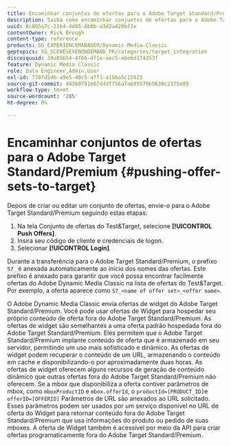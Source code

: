 ```yaml
---
title: Encaminhar conjuntos de ofertas para o Adobe Target Standard/Premium
description: Saiba como encaminhar conjuntos de ofertas para o Adobe Target Standard/Premium pelo Adobe Dynamic Media Classic.
uuid: 8c895a7c-21b4-4d85-8b0b-a3d2a420bf2e
contentOwner: Rick Brough
content-type: reference
products: SG_EXPERIENCEMANAGER/Dynamic-Media-Classic
geptopics: SG_SCENESEVENONDEMAND_PK/categories/target_integration
discoiquuid: 39a05654-4f66-4f1e-aec5-ebe6d174353f
feature: Dynamic Media Classic
role: Data Engineer,Admin,User
exl-id: 778fd54b-a9e5-40c5-aff1-a156a5c15923
source-git-commit: d43b0791e67d43ff56a7ab85570b9639c2375e05
workflow-type: tm+mt
source-wordcount: '285'
ht-degree: 0%

---
```


# Encaminhar conjuntos de ofertas para o Adobe Target Standard/Premium {#pushing-offer-sets-to-target}

Depois de criar ou editar um conjunto de ofertas, envie-o para o Adobe Target Standard/Premium seguindo estas etapas:

1. Na tela Conjunto de ofertas do Test&amp;Target, selecione **[!UICONTROL Push Offers]**.
1. Insira seu código de cliente e credenciais de logon.
1. Selecionar **[!UICONTROL Login]**.

Durante a transferência para o Adobe Target Standard/Premium, o prefixo `S7_` é anexada automaticamente ao início dos nomes das ofertas. Este prefixo é anexado para garantir que você possa encontrar facilmente ofertas do Adobe Dynamic Media Classic na lista de ofertas do Test&amp;Target. Por exemplo, a oferta aparece como `S7_<name of offer set>_<offer name>`.

O Adobe Dynamic Media Classic envia ofertas de widget do Adobe Target Standard/Premium. Você pode usar ofertas de Widget para hospedar seu próprio conteúdo de oferta fora do Adobe Target Standard/Premium. As ofertas de widget são semelhantes a uma oferta padrão hospedada fora do Adobe Target Standard/Premium. Eles permitem que o Adobe Target Standard/Premium implante conteúdo de oferta que é armazenado em seu servidor, permitindo um uso mais sofisticado e dinâmico. As ofertas de widget podem recuperar o conteúdo de um URL, armazenando o conteúdo em cache e disponibilizando-o por aproximadamente duas horas. As ofertas de widget oferecem alguns recursos de geração de conteúdo dinâmico que outras ofertas fora do Adobe Target Standard/Premium não oferecem. Se a mbox que disponibiliza a oferta contiver parâmetros de mbox, como `mboxProductID` e `mbox.offerId`, o `productId=[PRODUCT_ID]`e `offerID=[OFFERID]` Parâmetros de URL são anexados ao URL solicitado. Esses parâmetros podem ser usados por um serviço disponível no URL de oferta do Widget para retornar conteúdo fora do Adobe Target Standard/Premium que usa informações do produto ou pedido de suas mboxes. A oferta de Widget também é acessível por meio da API para criar ofertas programaticamente fora do Adobe Target Standard/Premium.
